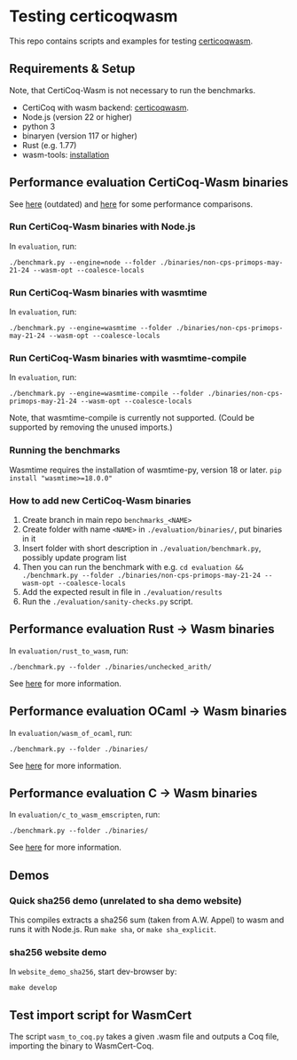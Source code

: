 # Testing certicoqwasm

This repo contains scripts and examples for testing [certicoqwasm](https://github.com/womeier/certicoqwasm).

## Requirements & Setup
Note, that CertiCoq-Wasm is not necessary to run the benchmarks.
- CertiCoq with wasm backend: [certicoqwasm](https://github.com/womeier/certicoqwasm).
- Node.js (version 22 or higher)
- python 3
- binaryen (version 117 or higher)
- Rust (e.g. 1.77)
- wasm-tools: [installation](https://github.com/bytecodealliance/wasm-tools)


## Performance evaluation CertiCoq-Wasm binaries
See [here](./evaluation/evaluation-wolfgang.md) (outdated) and [here](./evaluation/evaluation_27_03_24.org) for some performance comparisons.

### Run CertiCoq-Wasm binaries with Node.js
In `evaluation`, run:
```
./benchmark.py --engine=node --folder ./binaries/non-cps-primops-may-21-24 --wasm-opt --coalesce-locals
```

### Run CertiCoq-Wasm binaries with wasmtime
In `evaluation`, run:
```
./benchmark.py --engine=wasmtime --folder ./binaries/non-cps-primops-may-21-24 --wasm-opt --coalesce-locals
```

### Run CertiCoq-Wasm binaries with wasmtime-compile
In `evaluation`, run:
```
./benchmark.py --engine=wasmtime-compile --folder ./binaries/non-cps-primops-may-21-24 --wasm-opt --coalesce-locals
```

Note, that wasmtime-compile is currently not supported. (Could be supported by removing the unused imports.)

### Running the benchmarks
Wasmtime requires the installation of wasmtime-py, version 18 or later.
`pip install "wasmtime>=18.0.0"`

### How to add new CertiCoq-Wasm binaries
1) Create branch in main repo `benchmarks_<NAME>`
1) Create folder with name `<NAME>` in `./evaluation/binaries/`, put binaries in it
3) Insert folder with short description in `./evaluation/benchmark.py`, possibly update program list
4) Then you can run the benchmark with e.g. `cd evaluation && ./benchmark.py --folder ./binaries/non-cps-primops-may-21-24 --wasm-opt --coalesce-locals`
5) Add the expected result in file in `./evaluation/results`
6) Run the `./evaluation/sanity-checks.py` script.


## Performance evaluation Rust -> Wasm binaries
In `evaluation/rust_to_wasm`, run:
```
./benchmark.py --folder ./binaries/unchecked_arith/
```
See [here](./evaluation/rust_to_wasm/setup.md) for more information.

## Performance evaluation OCaml -> Wasm binaries
In `evaluation/wasm_of_ocaml`, run:
```
./benchmark.py --folder ./binaries/
```
See [here](./evaluation/wasm_of_ocaml/setup.md) for more information.

## Performance evaluation C -> Wasm binaries
In `evaluation/c_to_wasm_emscripten`, run:
```
./benchmark.py --folder ./binaries/
```
See [here](./evaluation/c_to_wasm_emscripten/setup.md) for more information.

## Demos

### Quick sha256 demo (unrelated to sha demo website)
This compiles extracts a sha256 sum (taken from A.W. Appel) to wasm and runs it with Node.js.
Run `make sha`, or `make sha_explicit`.

### sha256 website demo
In `website_demo_sha256`, start dev-browser by:
```
make develop
```

## Test import script for WasmCert
The script `wasm_to_coq.py` takes a given .wasm file and outputs a Coq file, importing the binary to WasmCert-Coq.
